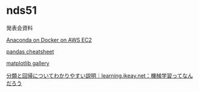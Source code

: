 # nds51
発表会資料

[Anaconda on Docker on AWS EC2](http://www.google.com)

[pandas cheatsheet](https://github.com/pandas-dev/pandas/blob/master/doc/cheatsheet/Pandas_Cheat_Sheet.pdf)

[matplotlib gallery](http://matplotlib.org/gallery.html)

[分類と回帰についてわかりやすい説明｜learning.ikeay.net：機械学習ってなんだろう](http://learning.ikeay.net/entry/2016/05/02/200503)